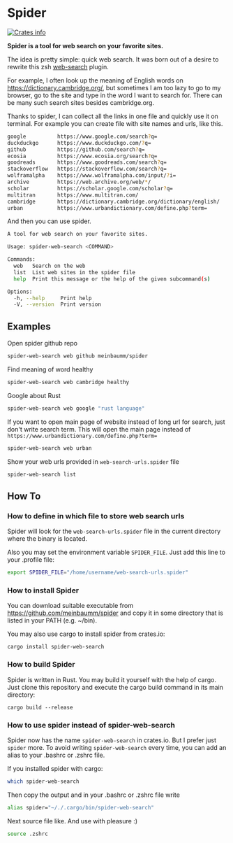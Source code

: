 # Spider

[![Crates info](https://img.shields.io/crates/v/spider-web-search.svg)](https://crates.io/crates/spider-web-search)

**Spider is a tool for web search on your favorite sites.**

The idea is pretty simple: quick web search.
It was born out of a desire to rewrite this zsh [web-search](https://github.com/ohmyzsh/ohmyzsh/blob/master/plugins/web-search/web-search.plugin.zsh) plugin.

For example, I often look up the meaning of English words on https://dictionary.cambridge.org/, but sometimes I am too lazy to go to my browser, go to the site and type in the word I want to search for. There can be many such search sites besides cambridge.org.

Thanks to spider, I can collect all the links in one file and quickly use it on terminal. For example you can create file with site names and urls, like this.

```bash
google          https://www.google.com/search?q=
duckduckgo      https://www.duckduckgo.com/?q=
github          https://github.com/search?q=
ecosia          https://www.ecosia.org/search?q=
goodreads       https://www.goodreads.com/search?q=
stackoverflow   https://stackoverflow.com/search?q=
wolframalpha    https://www.wolframalpha.com/input/?i=
archive         https://web.archive.org/web/*/
scholar         https://scholar.google.com/scholar?q=
multitran       https://www.multitran.com/
cambridge       https://dictionary.cambridge.org/dictionary/english/
urban           https://www.urbandictionary.com/define.php?term=
```

And then you can use spider.

```bash
A tool for web search on your favorite sites.

Usage: spider-web-search <COMMAND>

Commands:
  web   Search on the web
  list  List web sites in the spider file
  help  Print this message or the help of the given subcommand(s)

Options:
  -h, --help     Print help
  -V, --version  Print version
```

## Examples

Open spider github repo

```bash
spider-web-search web github meinbaumm/spider
```

Find meaning of word healthy

```bash
spider-web-search web cambridge healthy
```

Google about Rust

```bash
spider-web-search web google "rust language"
```

If you want to open main page of website instead of long url for search, just don't write search term. This will open the main page instead of `https://www.urbandictionary.com/define.php?term=`

```bash
spider-web-search web urban
```

Show your web urls provided in `web-search-urls.spider` file

```bash
spider-web-search list
```

## How To

### How to define in which file to store web search urls

Spider will look for the `web-search-urls.spider` file in the current directory where the binary is located.

Also you may set the environment variable `SPIDER_FILE`. Just add this line to your .profile file:

```bash
export SPIDER_FILE="/home/username/web-search-urls.spider"
```

### How to install Spider

You can download suitable executable from https://github.com/meinbaumm/spider and copy it in some directory that is listed in your PATH (e.g. ~/bin).

You may also use cargo to install spider from crates.io:

`cargo install spider-web-search`

### How to build Spider

Spider is written in Rust. You may build it yourself with the help of cargo. Just clone this repository and execute the cargo build command in its main directory:

`cargo build --release`

### How to use spider instead of spider-web-search

Spider now has the name `spider-web-search` in crates.io.
But I prefer just `spider` more.
To avoid writing `spider-web-search` every time, you can add an alias to your .bashrc or .zshrc file.

If you installed spider with cargo:

```bash
which spider-web-search
```

Then copy the output and in your .bashrc or .zshrc file write

```bash
alias spider="~/./.cargo/bin/spider-web-search"
```

Next source file like. And use with pleasure :)

```bash
source .zshrc
```
